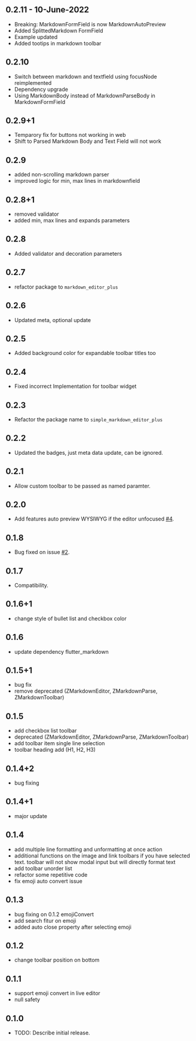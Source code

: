 ## 0.2.11 - 10-June-2022
* Breaking: MarkdownFormField is now MarkdownAutoPreview
* Added SplittedMarkdown FormField
* Example updated
* Added tootips in markdown toolbar

## 0.2.10
* Switch between markdown and textfield using focusNode reimplemented
* Dependency upgrade
* Using MarkdownBody instead of MarkdownParseBody in MarkdownFormField

## 0.2.9+1
* Temparory fix for buttons not working in web
* Shift to Parsed Markdown Body and Text Field will not work

## 0.2.9
* added non-scrolling markdown parser
* improved logic for min, max lines in markdownfield

## 0.2.8+1
* removed validator
* added min, max lines and expands parameters

## 0.2.8
* Added validator and decoration parameters

## 0.2.7
* refactor package to `markdown_editor_plus`

## 0.2.6
* Updated meta, optional update
## 0.2.5
* Added background color for expandable toolbar titles too
## 0.2.4
* Fixed incorrect Implementation for toolbar widget
## 0.2.3
* Refactor the package name to `simple_markdown_editor_plus`

## 0.2.2

* Updated the badges, just meta data update, can be ignored.
## 0.2.1

* Allow custom toolbar to be passed as named paramter.
## 0.2.0

* Add features auto preview WYSIWYG if the editor unfocused [#4](https://github.com/zahniar88/simple_markdown_editor/issues/4).

## 0.1.8

* Bug fixed on issue [#2](https://github.com/zahniar88/simple_markdown_editor/issues/2).

## 0.1.7

* Compatibility.

## 0.1.6+1

* change style of bullet list and checkbox color

## 0.1.6

* update dependency flutter_markdown

## 0.1.5+1

* bug fix
* remove deprecated (ZMarkdownEditor, ZMarkdownParse, ZMarkdownToolbar)

## 0.1.5

* add checkbox list toolbar
* deprecated (ZMarkdownEditor, ZMarkdownParse, ZMarkdownToolbar)
* add toolbar item single line selection
* toolbar heading add (H1, H2, H3)

## 0.1.4+2

* bug fixing

## 0.1.4+1

* major update

## 0.1.4

* add multiple line formatting and unformatting at once action
* additional functions on the image and link toolbars if you have selected text. toolbar will not show modal input but will directly format text
* add toolbar unorder list
* refactor some repetitive code
* fix emoji auto convert issue

## 0.1.3

* bug fixing on 0.1.2 emojiConvert
* add search fitur on emoji
* added auto close property after selecting emoji

## 0.1.2

* change toolbar position on bottom

## 0.1.1

* support emoji convert in live editor
* null safety

## 0.1.0

* TODO: Describe initial release.